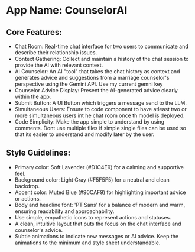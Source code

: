 # **App Name**: CounselorAI

## Core Features:

- Chat Room: Real-time chat interface for two users to communicate and describe their relationship issues.
- Context Gathering: Collect and maintain a history of the chat session to provide the AI with relevant context.
- AI Counselor: An AI "tool" that takes the chat history as context and generates advice and suggestions from a marriage counselor's perspective using the Gemini API. Use my current gemni key
- Counselor Advice Display: Present the AI-generated advice clearly within the app.
- Submit Button: A UI Button which triggers a message send to the LLM.
- Simultaneous Users: Ensure to code component to have atleast two or more simultaneous users int he chat room once th model is deployed.
- Code Simplicity: Make the app simple to understand by using comments. Dont use multiple files if simple single files can be used so that its easier to understand and modify later by the user.

## Style Guidelines:

- Primary color: Soft Lavender (#D1C4E9) for a calming and supportive feel.
- Background color: Light Gray (#F5F5F5) for a neutral and clean backdrop.
- Accent color: Muted Blue (#90CAF9) for highlighting important advice or actions.
- Body and headline font: 'PT Sans' for a balance of modern and warm, ensuring readability and approachability.
- Use simple, empathetic icons to represent actions and statuses.
- A clean, intuitive layout that puts the focus on the chat interface and counselor's advice.
- Subtle animations to indicate new messages or AI advice. Keep the animations to the minimum and style sheet understandable.